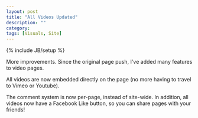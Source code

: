 ```yaml
---
layout: post
title: "All Videos Updated"
description: ""
category: 
tags: [Visuals, Site]
---
```

{% include JB/setup %}

More improvements. Since the original page push, I've added many features to video pages.


All videos are now embedded directly on the page (no more having to travel to Vimeo or Youtube).

The comment system is now per-page, instead of site-wide.
In addition, all videos now have a Facebook Like button, so you can share pages with your friends!

